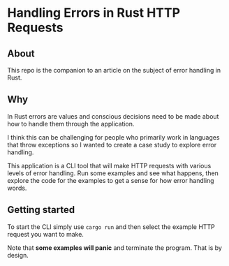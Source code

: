 # Handling Errors in Rust HTTP Requests

## About

This repo is the companion to an article on the subject of error handling in Rust.

## Why

In Rust errors are values and conscious decisions need to be made about how to handle them through the application.

I think this can be challenging for people who primarily work in languages that throw exceptions so I wanted to create a case study to explore error handling.

This application is a CLI tool that will make HTTP requests with various levels of error handling. Run some examples and see what happens, then explore the code for the examples to get a sense for how error handling words.

## Getting started

To start the CLI simply use `cargo run` and then select the example HTTP request you want to make.

Note that **some examples will panic** and terminate the program. That is by design.
